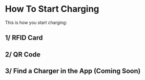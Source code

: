# How To Start Charging

This is how you start charging:

## 1/ RFID Card

## 2/ QR Code

## 3/ Find a Charger in the App (Coming Soon)

